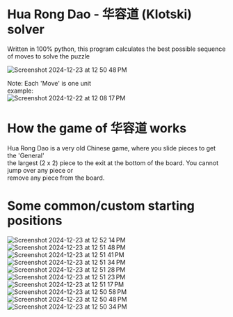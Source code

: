 # Hua Rong Dao - 华容道 (Klotski) solver

Written in 100% python, this program calculates the 
best possible sequence of moves to solve the puzzle
  
![Screenshot 2024-12-23 at 12 50 48 PM](https://github.com/user-attachments/assets/0522eb03-ae11-4ee2-968d-3817938f6852)

Note: Each 'Move' is one unit  
example:  
![Screenshot 2024-12-22 at 12 08 17 PM](https://github.com/user-attachments/assets/15404798-6783-47b1-85ca-7a18cad20832)

# How the game of 华容道 works  

Hua Rong Dao is a very old Chinese game, where you slide pieces to get the 'General'  
the largest (2 x 2) piece to the exit at the bottom of the board. You cannot jump over any piece or  
remove any piece from the board.

# Some common/custom starting positions
![Screenshot 2024-12-23 at 12 52 14 PM](https://github.com/user-attachments/assets/79a22c13-2bcd-47cd-a5cf-c1e343457917)
![Screenshot 2024-12-23 at 12 51 48 PM](https://github.com/user-attachments/assets/bfed6136-9ba6-4713-b70a-c92d4fe1272e)
![Screenshot 2024-12-23 at 12 51 41 PM](https://github.com/user-attachments/assets/782555c7-eb44-4963-8628-1d120482fe48)
![Screenshot 2024-12-23 at 12 51 34 PM](https://github.com/user-attachments/assets/e1b9aa62-390e-47f0-b2c8-524ffda9d1e8)
![Screenshot 2024-12-23 at 12 51 28 PM](https://github.com/user-attachments/assets/1b86f7c2-446d-4958-8a7c-b3c8edadf57b)
![Screenshot 2024-12-23 at 12 51 23 PM](https://github.com/user-attachments/assets/b9d033cd-1f26-42ef-9570-40a5173b680b)
![Screenshot 2024-12-23 at 12 51 17 PM](https://github.com/user-attachments/assets/d8d4633a-e684-4eb2-8297-e0cdbdb6536e)
![Screenshot 2024-12-23 at 12 50 58 PM](https://github.com/user-attachments/assets/72509698-c9c1-4919-87c4-3dd66300cca9)
![Screenshot 2024-12-23 at 12 50 48 PM](https://github.com/user-attachments/assets/61042ece-8d49-448f-8d9e-2e53fa54d225)
![Screenshot 2024-12-23 at 12 50 34 PM](https://github.com/user-attachments/assets/10349fa3-1ea3-48cd-b499-ae389b3f85f5)
